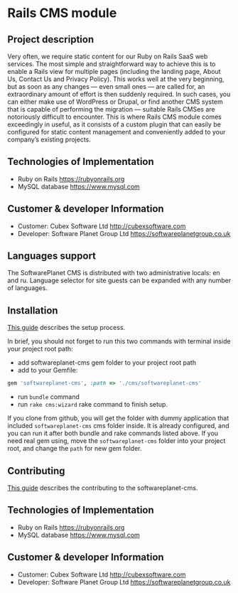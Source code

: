 # Rails CMS module

## Project description

Very often, we require static content for our Ruby on Rails SaaS web services. The most simple and straightforward way to achieve this is to enable a Rails view for multiple pages (including the landing page, About Us, Contact Us and Privacy Policy). This works well at the very beginning, but as soon as any changes — even small ones — are called for, an extraordinary amount of effort is then suddenly required. In such cases, you can either make use of WordPress or Drupal, or find another CMS system that is capable of performing the migration — suitable Rails CMSes are notoriously difficult to encounter. This is where Rails CMS module comes exceedingly in useful, as it consists of a custom plugin that can easily be configured for static content management and conveniently added to your company’s existing projects.

## Technologies of Implementation

* Ruby on Rails https://rubyonrails.org
* MySQL database https://www.mysql.com

## Customer & developer Information

* Customer: Cubex Software Ltd http://cubexsoftware.com
* Developer: Software Planet Group Ltd https://softwareplanetgroup.co.uk

## Languages support

The SoftwarePlanet CMS is distributed with two administrative locals: en and ru.
Language selector for site guests can be expanded with any number of languages.

## Installation

[This guide](http://htmlpreview.github.io/?https://raw.github.com/softwareplanet/rails-cms-module/master/guide/compiled/setup.html)
describes the setup process.

In brief, you should not forget to run this two commands with terminal inside your project root path:

- add softwareplanet-cms gem folder to your project root path
- add to your Gemfile:

```ruby
gem 'softwareplanet-cms', :path => './cms/softwareplanet-cms'
```
- run `bundle` command
- run `rake cms:wizard` rake command to finish setup.

If you clone from github, you will get the folder with dummy application that included `softwareplanet-cms` cms 
folder inside. It is already configured, and you can run it after both bundle and rake commands listed above.
If you need real gem using, move the `softwareplanet-cms` folder into your project root, and change the `path` for new gem folder.

## Contributing

[This guide](http://htmlpreview.github.io/?https://raw.github.com/softwareplanet/rails-cms-module/master/guide/compiled/contributing.html)
describes the contributing to the softwareplanet-cms.

## Technologies of Implementation

* Ruby on Rails https://rubyonrails.org
* MySQL database https://www.mysql.com

## Customer & developer Information

* Customer: Cubex Software Ltd http://cubexsoftware.com
* Developer: Software Planet Group Ltd https://softwareplanetgroup.co.uk
